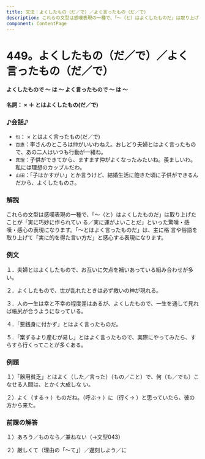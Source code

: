 ```yaml
---
title: 文法：よくしたもの（だ／で）／よく言ったもの（だ／で）
description: これらの文型は感嘆表現の一種で、「～（と）はよくしたものだ」は取り上げたことが「実に巧妙に作られてい る／実に運がよいことだ」といった驚嘆・感嘆・感心の表現になります。「～とはよく言ったものだ」は、主に格 言や俗語を取り上げて「実に的を得た言い方だ」と感心する表現になります。
component: ContentPage
---
```



# 449。よくしたもの（だ／で）／よく言ったもの（だ／で）
#### よくしたもので ～ は ～ よく言ったもので ～ は ～
#### 名詞： × ＋ とはよくしたもの(だ／で)
### ♪会話♪
- `句`： × とはよく言ったもの(だ／で)
- `百恵`：李さんのところは仲がいいわねえ。おしどり夫婦とはよく言ったもので、あの二人はいつも行動が一緒ね。
- `真理`：子供ができてから、ますます仲がよくなったみたいね。羨ましいわ。私には理想のカップルだわ。 
- `山田`：「子はかすがい」とか言うけど、結婚生活に飽きた頃に子供ができるんだから、よくしたものさ。
### 解説
これらの文型は感嘆表現の一種で、「～（と）はよくしたものだ」は取り上げたことが「実に巧妙に作られてい る／実に運がよいことだ」といった驚嘆・感嘆・感心の表現になります。「～とはよく言ったものだ」は、主に格 言や俗語を取り上げて「実に的を得た言い方だ」と感心する表現になります。
### 例文
１．夫婦とはよくしたもので、お互いに欠点を補いあっている組み合わせが多い。

２．よくしたもので、世が乱れたときは必ず救いの神が現れる。

３．人の一生は幸と不幸の程度差はあるが、よくしたもので、一生を通して見れば帳尻が合うようになっている。

４．「悪銭身に付かず」とはよく言ったものだ。

５．「案ずるより産むが易し」とはよく言ったもので、実際にやってみたら、すらすら行くってことが多くある。
### 例題
１）「器用貧乏」とはよく（した／言った）（もの／こと）で、何（も／でも）こなせる人間は、とかく大成しな い。

２）よく（する→ ）ものだね。（呼ぶ→ ）に（行く→ ）と思っていたら、彼の方から来た。
### 前課の解答
１）あろう／ものなら／兼ねない（→文型043）

２）厳しくて（理由の「～て」）／遅刻しよう／に
